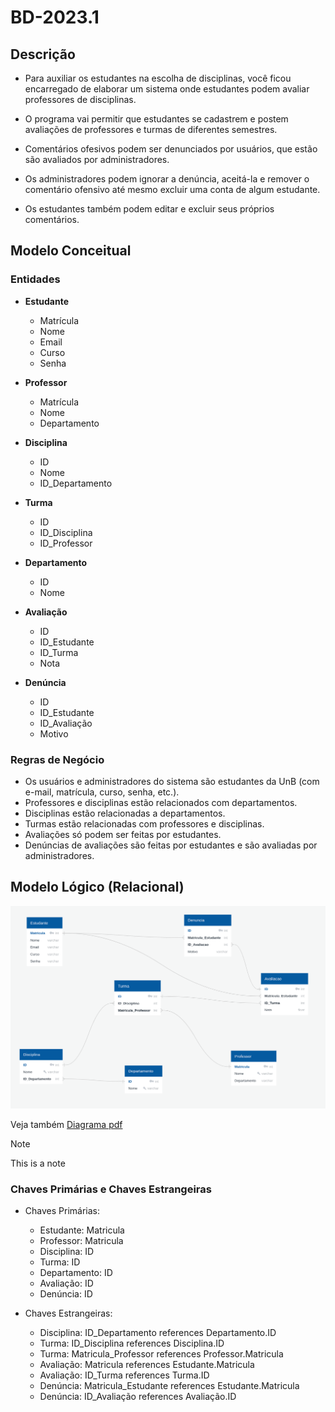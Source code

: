 # BD-2023.1

## **Descrição**
- Para auxiliar os estudantes na escolha de disciplinas, você ficou encarregado de elaborar um sistema onde estudantes podem avaliar professores de disciplinas.

- O programa vai permitir que estudantes se cadastrem e postem avaliações de professores e turmas de diferentes semestres.

-  Comentários ofesivos podem ser denunciados por usuários, que estão são avaliados por administradores. 

- Os administradores podem ignorar a denúncia, aceitá-la e remover o comentário ofensivo até mesmo excluir uma conta de algum estudante. 

- Os estudantes também podem editar e excluir seus próprios comentários.

## Modelo Conceitual

### Entidades

- **Estudante**
    - Matrícula
    - Nome
    - Email
    - Curso
    - Senha

- **Professor**
    - Matrícula
    - Nome
    - Departamento

- **Disciplina**
    - ID
    - Nome
    - ID_Departamento

- **Turma**
    - ID
    - ID_Disciplina
    - ID_Professor

- **Departamento**
    - ID
    - Nome

- **Avaliação**
    - ID
    - ID_Estudante
    - ID_Turma
    - Nota

- **Denúncia**
    - ID
    - ID_Estudante
    - ID_Avaliação
    - Motivo

### Regras de Negócio

- Os usuários e administradores do sistema são estudantes da UnB (com e-mail, matrícula, curso, senha, etc.).
- Professores e disciplinas estão relacionados com departamentos.
- Disciplinas estão relacionadas a departamentos.
- Turmas estão relacionadas com professores e disciplinas.
- Avaliações só podem ser feitas por estudantes.
- Denúncias de avaliações são feitas por estudantes e são avaliadas por administradores.

## Modelo Lógico (Relacional)

![Diagrama](~/../assets/Diagrama.png)

Veja também [Diagrama pdf](~/../assets/DocsDB.pdf)
>[!NOTE]
>
> This is a note
### Chaves Primárias e Chaves Estrangeiras

- Chaves Primárias:
    - Estudante: Matricula
    - Professor: Matricula
    - Disciplina: ID
    - Turma: ID
    - Departamento: ID
    - Avaliação: ID
    - Denúncia: ID

- Chaves Estrangeiras:
    - Disciplina: ID_Departamento references Departamento.ID
    - Turma: ID_Disciplina references Disciplina.ID
    - Turma: Matricula_Professor references Professor.Matricula
    - Avaliação: Matricula references Estudante.Matricula
    - Avaliação: ID_Turma references Turma.ID
    - Denúncia: Matricula_Estudante references Estudante.Matricula
    - Denúncia: ID_Avaliação references Avaliação.ID
